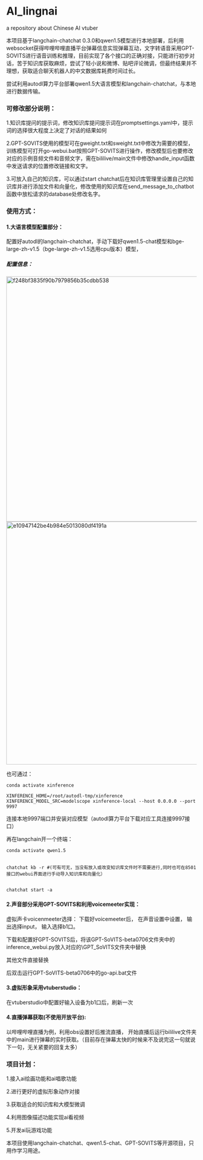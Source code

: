 # AI_lingnai
a repository about Chinese AI vtuber

本项目基于langchain-chatchat 0.3.0和qwen1.5模型进行本地部署，后利用websocket获得哔哩哔哩直播平台弹幕信息实现弹幕互动，文字转语音采用GPT-SOVITS进行语音训练和推理，目前实现了各个接口的正确对接，只能进行初步对话，苦于知识库获取麻烦，尝试了轻小说和微博、贴吧评论微调，但最终结果并不理想，获取适合聊天机器人的中文数据库耗费时间过长。

尝试利用autodl算力平台部署qwen1.5大语言模型和langchain-chatchat，与本地进行数据传输。

### 可修改部分说明：


1.知识库提问的提示词，修改知识库提问提示词在promptsettings.yaml中，提示词的选择很大程度上决定了对话的结果如何

2.GPT-SOVITS使用的模型可在gweight.txt和sweight.txt中修改为需要的模型，训练模型可打开go-webui.bat按照GPT-SOVITS进行操作，修改模型后也要修改对应的示例音频文件和音频文字，需在bililive/main文件中修改handle_input函数中发送请求的位置修改链接和文字。

3.可放入自己的知识库，可以通过start chatchat后在知识库管理里设置自己的知识库并进行添加文件和向量化，修改使用的知识库在send_message_to_chatbot函数中放松请求的database处修改名字。

### 使用方式：


#### 1.大语言模型配置部分：


配置好autodl的langchain-chatchat，手动下载好qwen1.5-chat模型和bge-large-zh-v1.5（bge-large-zh-v1.5选用cpu版本）模型，

##### 配置信息：

<img width="647" alt="f248bf3835f90b7979856b35cdbb538" src="https://github.com/user-attachments/assets/29130190-7567-4f7e-9b2e-3a6e7ba187a7">


<img width="641" alt="e10947142be4b984e5013080df4191a" src="https://github.com/user-attachments/assets/53d5fc6d-c991-4a12-8c09-d98ed20e049a">


也可通过：

```
conda activate xinference

XINFERENCE_HOME=/root/autodl-tmp/xinference XINFERENCE_MODEL_SRC=modelscope xinference-local --host 0.0.0.0 --port 9997 

```
连接本地9997端口并安装对应模型（autodl算力平台下载对应工具连接9997接口）

再在langchain开一个终端：

```
conda activate qwen1.5


chatchat kb -r #(可有可无，当没有放入或改变知识库文件时不需要进行,同时也可在8501接口的webui界面进行手动导入知识库和向量化）


chatchat start -a
```


#### 2.声音部分采用GPT-SOVITS和利用voicemeeter实现：


虚拟声卡voicenmeeter选择：
下载好voicemeeter后，
在声音设置中设置，
输出选择input，
输入选择b1口。

下载和配置好GPT-SOVITS后，将该GPT-SoVITS-beta0706文件夹中的inference_webui.py放入对应的\GPT_SoVITS文件夹中替换


其他文件直接替换


后双击运行GPT-SoVITS-beta0706中的go-api.bat文件

#### 3.虚拟形象采用vtuberstudio：

在vtuberstudio中配置好输入设备为b1口后，刷新一次

#### 4.直播弹幕获取(不使用开放平台):


以哔哩哔哩直播为例，利用obs设置好后推流直播，
开始直播后运行bililive文件夹中的main进行弹幕的实时获取。（目前存在弹幕太快的时候来不及说完这一句就说下一句，无关紧要的回复太多）

### 项目计划：


1.接入ai绘画功能和ai唱歌功能

2.进行更好的虚拟形象动作对接

3.获取适合的知识库和大模型微调

4.利用图像描述功能实现ai看视频

5.开发ai玩游戏功能




本项目使用langchain-chatchat、qwen1.5-chat、GPT-SOVITS等开源项目，只用作学习用途。
